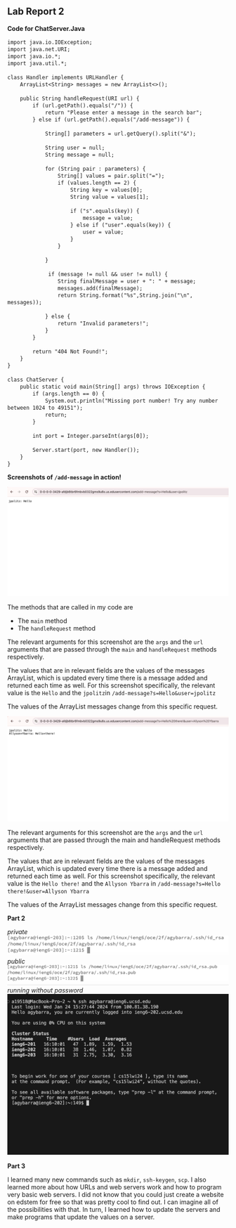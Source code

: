 ## Lab Report 2

**Code for ChatServer.Java** 
```
import java.io.IOException;
import java.net.URI;
import java.io.*;
import java.util.*;

class Handler implements URLHandler {
    ArrayList<String> messages = new ArrayList<>();
    
    public String handleRequest(URI url) {
        if (url.getPath().equals("/")) {
            return "Please enter a message in the search bar";
        } else if (url.getPath().equals("/add-message")) {

            String[] parameters = url.getQuery().split("&");

            String user = null;
            String message = null;

            for (String pair : parameters) {
                String[] values = pair.split("=");
                if (values.length == 2) {
                    String key = values[0];
                    String value = values[1];

                    if ("s".equals(key)) {
                        message = value;
                    } else if ("user".equals(key)) {
                        user = value;
                    }
                }
               
            }

             if (message != null && user != null) {
                String finalMessage = user + ": " + message;
                messages.add(finalMessage);
                return String.format("%s",String.join("\n", messages));
        
            } else {
                return "Invalid parameters!";
            }
        }

        return "404 Not Found!";
    }
}

class ChatServer {
    public static void main(String[] args) throws IOException {
        if (args.length == 0) {
            System.out.println("Missing port number! Try any number between 1024 to 49151");
            return;
        }

        int port = Integer.parseInt(args[0]);

        Server.start(port, new Handler());
    }
}
```

**Screenshots of `/add-message` in action!**

![Image](1.png)

The methods that are called in my code are 
* The `main` method
* The `handleRequest` method

The relevant arguments for this screenshot are the `args` and the `url` arguments that are passed through the `main` and `handleRequest` methods respectively. 

The values that are in relevant fields are the values of the messages ArrayList, which is updated every time there is a message added and returned each time as well. For this screenshot specifically, the relevant value is the `Hello` and the `jpolitz`in 
`/add-message?s=Hello&user=jpolitz`

The values of the ArrayList messages change from this specific request.


![Image](2.png)

The relevant arguments for this screenshot are the `args` and the `url` arguments that are passed through the main and handleRequest methods respectively. 

The values that are in relevant fields are the values of the messages ArrayList, which is updated every time there is a message added and returned each time as well. For this screenshot specifically, the relevant value is the `Hello there!` and the `Allyson Ybarra` in `/add-message?s=Hello there!&user=Allyson Ybarra`

The values of the ArrayList messages change from this specific request.


**Part 2**

*private*
![Image](3.png)
*public*
![Image](4.png)
*running without password*
![Image](5.png)


**Part 3**

I learned many new commands such as `mkdir`, `ssh-keygen`, `scp`. I also learned more about how URLs and web servers work and how to program very basic web servers. I did not know that you could just create a website on edstem for free so that was pretty cool to find out. I can imagine all of the possibilities with that. In turn, I learned how to update the servers and make programs that update the values on a server.

